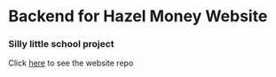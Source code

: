 <h1 align="left">Backend for Hazel Money Website</h1>
<h3 align="left">Silly little school project</h3>

<p align="left">Click <a href="https://github.com/Hazel-Money/HazelMoney-Website">here</a> to see the website repo</p>
